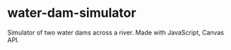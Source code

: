 # water-dam-simulator
Simulator of two water dams across a river. Made with JavaScript, Canvas API.
